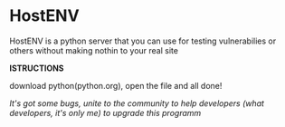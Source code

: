 # HostENV
HostENV is a python server that you can use for testing vulnerabilies or others without making nothin to your real site


**ISTRUCTIONS**

download python(python.org), open the file and all done!

*It's got some bugs, unite to the community to help developers (what developers, it's only me) to upgrade this programm*
